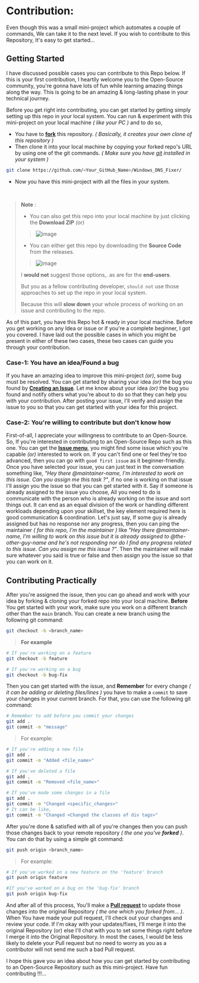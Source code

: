 # Contribution:

Even though this was a small mini-project which automates a couple of commands, We can take it to the next level. If you wish to contribute to this Repository, It's easy to get started...

## Getting Started

I have discussed possible cases you can contribute to this Repo below. If this is your first contribution, I heartily welcome you to the Open-Source community, you're gonna have lots of fun while learning amazing things along the way. This is going to be an amazing & long-lasting phase in your technical journey.

Before you get right into contributing, you can get started by getting simply setting up this repo in your local system. You can run & experiment with this mini-project on your local machine *( like your PC )* and to do so,

- You have to [**fork**](https://github.com/iamwatchdogs/Windows_DNS_Fixer/fork "Let's fork this repo") this repository. *( Basically, it creates your own clone of this repository )*
- Then clone it into your local machine by copying your forked repo's URL by using one of the git commands. *( Make sure you have [git](https://git-scm.com/ "Let's Download & install git") installed in your system )*
```bash
git clone https://github.com/<Your_GitHub_Name>/Windows_DNS_Fixer/
```
- Now you have this mini-project with all the files in your system.

<br>

> **Note** :
> 
> - You can also get this repo into your local machine by just clicking the **Download ZIP** *(or)*
>> ![image](https://user-images.githubusercontent.com/49478000/232591251-4c701588-f91e-4773-a05d-cf2d5de5026e.png)
> - You can either get this repo by downloading the **Source Code** from the releases.
>> ![image](https://user-images.githubusercontent.com/49478000/232591834-fc1e3d3d-2b28-416d-b6b3-0cae1bdbfab4.png)
>
> I **would not** suggest those options,. as are for the **end-users**. 
> 
> But you as a fellow contributing developer, `should not` use those approaches to set up the repo in your local system.
> 
> Because this will **slow down** your whole process of working on an issue and contributing to the repo.

As of this part, you have this Repo hot & ready in your local machine. Before you get working on any Idea or issue or if you're a complete beginner, I got you covered. I have laid out the possible cases in which you might be present in either of these two cases, these two cases can guide you through your contribution.

### Case-1: You have an idea/Found a bug

If you have an amazing idea to improve this mini-project *(or)*, some bug must be resolved. You can get started by sharing your idea *(or)* the bug you found by [**Creating an Issue**](https://github.com/iamwatchdogs/Windows_DNS_Fixer/issues/new "Let's create an issue"). Let me know about your idea *(or)* the bug you found and notify others what you're about to do so that they can help you with your contribution. After posting your issue, I'll verify and assign the issue to you so that you can get started with your idea for this project.

### Case-2: You're willing to contribute but don't know how 

First-of-all, I appreciate your willingness to contribute to an Open-Source. So, If you're interested in contributing to an Open-Source Repo such as this one. You can get the [**Issue menu**](https://github.com/iamwatchdogs/Windows_DNS_Fixer/issues "Let's go to issue menu"), you might find some issue which you're capable *(or)* interested to work on. If you can't find one or feel they're too advanced, then you can go with `good first issue` as it beginner-friendly. Once you have selected your issue, you can just text in the conversation something like, *"Hey there @maintainer-name, I'm interested to work on this issue. Can you assign me this task ?"*, if no one is working on that issue I'll assign you the issue so that you can get started with it. Say if someone is already assigned to the issue you choose, All you need to do is communicate with the person who is already working on the issue and sort things out. It can end as an equal division of the work or handling different workloads depending upon your skillset, the key element required here is good communication & coordination. Let's just say, If some guy is already assigned but has no response nor any progress, then you can ping the maintainer *( for this repo, I'm the maintainer )* like *"Hey there @maintainer-name, I'm willing to work on this issue but it is already assigned to @the-other-guy-name and he's not responding nor do I find any progress related to this issue. Can you assign me this issue ?"*. Then the maintainer will make sure whatever you said is true or false and then assign you the issue so that you can work on it.

## Contributing Practically

After you're assigned the issue, then you can go ahead and work with your idea by forking & cloning your forked repo into your local machine. **Before** You get started with your work, make sure you work on a different branch other than the `main` branch. You can create a new branch using the following git command:
```bash
git checkout -b <branch_name>
```
> **For example**
```bash
# If you're working on a feature
git checkout -b feature

# If you're working on a bug
git checkout -b bug-fix
```

Then you can get started with the issue, and **Remember** for every change *( it can be adding or deleting files/lines )* you have to make a `commit` to save your changes in your current branch. For that, you can use the following git command:
```bash
# Remember to add before you commit your changes
git add .
git commit -m "message"
```
> For example:
```bash
# If you're adding a new file
git add .
git commit -m "Added <file_name>"

# If you've deleted a file
git add .
git commit -m "Removed <file_name>"

# If you've made some changes in a file
git add .
git commit -m "Changed <specific_changes>"  
# It can be like, 
git commit -m "Changed <Changed the classes of div tags>"
```

After you're done & satisfied with all of you're changes then you can push those changes back to your remote repository *( the one you've **forked** )*. You can do that by using a simple git command:
```bash
git push origin <branch_name>
```
> For example:
```bash
# If you've worked on a new feature on the 'feature' branch
git push origin feature

#If you've worked on a bug on the 'bug-fix' branch
git push origin bug-fix
```

And after all of this process, You'll make a [**Pull request**](https://github.com/iamwatchdogs/Windows_DNS_Fixer/compare "Let's make a PR") to update those changes into the original Repository *( the one which you forked from... )*. When You have made your pull request, I'll check out your changes and review your code. If I'm okay with your updates/fixes, I'll merge it into the original Repository (or) else I'll chat with you to set some things right before I merge it into the Original Repository. In most the cases, I would be less likely to delete your Pull request but no need to worry as you as a contributor will not send me such a bad Pull request.

I hope this gave you an idea about how you can get started by contributing to an Open-Source Repository such as this mini-project. Have fun contributing !!!...